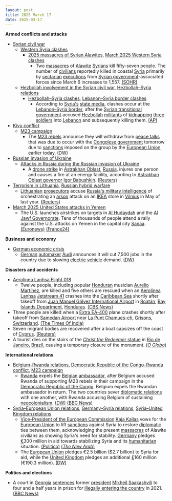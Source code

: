 ```yaml
---
layout: post
title: 2025 March 17
date: 2025-03-17
---
```



**Armed conflicts and attacks**

* [Syrian civil war](https://en.wikipedia.org/wiki/Syrian_civil_war "Syrian civil war")
  + [Western Syria clashes](https://en.wikipedia.org/wiki/Western_Syria_clashes_%28December_2024%E2%80%93present%29 "Western Syria clashes (December 2024–present)")
    - [2025 massacres of Syrian Alawites](https://en.wikipedia.org/wiki/2025_massacres_of_Syrian_Alawites "2025 massacres of Syrian Alawites"), [March 2025 Western Syria clashes](https://en.wikipedia.org/wiki/March_2025_Western_Syria_clashes "March 2025 Western Syria clashes")
      * Two [massacres](https://en.wikipedia.org/wiki/Massacre "Massacre") of [Alawite](https://en.wikipedia.org/wiki/Alawites "Alawites") [Syrians](https://en.wikipedia.org/wiki/Syrians "Syrians") kill fifty-seven people. The number of [civilians](https://en.wikipedia.org/wiki/Civilian "Civilian") reportedly killed in coastal [Syria](https://en.wikipedia.org/wiki/Syria "Syria") primarily by [sectarian](https://en.wikipedia.org/wiki/Sectarianism_and_minorities_in_the_Syrian_civil_war "Sectarianism and minorities in the Syrian civil war") [executions](https://en.wikipedia.org/wiki/Extrajudicial_killing "Extrajudicial killing") from [Syrian government](https://en.wikipedia.org/wiki/Syrian_transitional_government "Syrian transitional government")-associated forces since March 6 increases to 1,557. [(SOHR)](https://www.syriahr.com/en/357944/)
  + [Hezbollah involvement in the Syrian civil war](https://en.wikipedia.org/wiki/Hezbollah_involvement_in_the_Syrian_civil_war "Hezbollah involvement in the Syrian civil war"), [Hezbollah–Syria relations](https://en.wikipedia.org/wiki/Hezbollah%E2%80%93Syria_relations "Hezbollah–Syria relations")
    - [Hezbollah–Syria clashes](https://en.wikipedia.org/wiki/Hezbollah%E2%80%93Syria_clashes_%282024%E2%80%93present%29 "Hezbollah–Syria clashes (2024–present)"), [Lebanon–Syria border clashes](https://en.wikipedia.org/wiki/Lebanon%E2%80%93Syria_border_clashes_%28March_2025%E2%80%93present%29 "Lebanon–Syria border clashes (March 2025–present)")
      * According to [Syria's](https://en.wikipedia.org/wiki/Government_of_Syria "Government of Syria") [state media](https://en.wikipedia.org/wiki/Syrian_Arab_News_Agency "Syrian Arab News Agency"), clashes occur at the [Lebanon–Syria border](https://en.wikipedia.org/wiki/Lebanon%E2%80%93Syria_border "Lebanon–Syria border"), after the [Syrian transitional government](https://en.wikipedia.org/wiki/Syrian_Transitional_Government "Syrian Transitional Government") accused [Hezbollah](https://en.wikipedia.org/wiki/Hezbollah "Hezbollah") [militants](https://en.wikipedia.org/wiki/Militant "Militant") of [kidnapping](https://en.wikipedia.org/wiki/Kidnapping "Kidnapping") [three soldiers](https://en.wikipedia.org/wiki/Syrian_Armed_Forces "Syrian Armed Forces") into [Lebanon](https://en.wikipedia.org/wiki/Lebanon "Lebanon") and subsequently killing them. [(AP)](https://apnews.com/article/lebanon-syria-army-border-hezbollah-hts-beb2bb44fabc186ab67e661a26b47e3b)
* [Kivu conflict](https://en.wikipedia.org/wiki/Kivu_conflict "Kivu conflict")
  + [M23 campaign](https://en.wikipedia.org/wiki/M23_campaign_%282022%E2%80%93present%29 "M23 campaign (2022–present)")
    - The [M23 rebels](https://en.wikipedia.org/wiki/March_23_Movement "March 23 Movement") announce they will withdraw from [peace talks](https://en.wikipedia.org/wiki/Peace_talk "Peace talk") that was due to occur with the [Congolese government](https://en.wikipedia.org/wiki/Government_of_the_Democratic_Republic_of_the_Congo "Government of the Democratic Republic of the Congo") tomorrow due to [sanctions](https://en.wikipedia.org/wiki/International_sanctions "International sanctions") imposed on the group by the [European Union](https://en.wikipedia.org/wiki/European_Union "European Union") earlier today. [(DW)](https://www.dw.com/en/m23-rebels-withdraw-from-congo-peace-talks/a-71956448)
* [Russian invasion of Ukraine](https://en.wikipedia.org/wiki/Russian_invasion_of_Ukraine "Russian invasion of Ukraine")
  + [Attacks in Russia during the Russian invasion of Ukraine](https://en.wikipedia.org/wiki/Attacks_in_Russia_during_the_Russian_invasion_of_Ukraine "Attacks in Russia during the Russian invasion of Ukraine")
    - A [drone strike](https://en.wikipedia.org/wiki/Drone_strike "Drone strike") in [Astrakhan Oblast](https://en.wikipedia.org/wiki/Astrakhan_Oblast "Astrakhan Oblast"), [Russia](https://en.wikipedia.org/wiki/Russia "Russia"), injures one person and causes a fire at an energy facility, according to [Astrakhan Oblast governor](https://en.wikipedia.org/wiki/Governor_of_Astrakhan_Oblast "Governor of Astrakhan Oblast") [Igor Babushkin](https://en.wikipedia.org/wiki/Igor_Babushkin "Igor Babushkin"). [(Reuters)](https://www.reuters.com/world/europe/ukrainian-attack-energy-facilities-sparks-fire-russias-astrakhan-regional-2025-03-17/)
* [Terrorism in Lithuania](https://en.wikipedia.org/wiki/Terrorism_in_Lithuania "Terrorism in Lithuania"), [Russian hybrid warfare](https://en.wikipedia.org/wiki/Russian_hybrid_warfare "Russian hybrid warfare")
  + [Lithuanian](https://en.wikipedia.org/wiki/Government_of_Lithuania "Government of Lithuania") [prosecutors](https://en.wikipedia.org/wiki/Prosecutor "Prosecutor") accuse [Russia's military intelligence](https://en.wikipedia.org/wiki/GRU_%28Russian_Federation%29 "GRU (Russian Federation)") of orchestrating an [arson](https://en.wikipedia.org/wiki/Arson "Arson") attack on an [IKEA](https://en.wikipedia.org/wiki/IKEA "IKEA") store in [Vilnius](https://en.wikipedia.org/wiki/Vilnius "Vilnius") in May of last year. [(Reuters)](https://www.reuters.com/world/europe/lithuania-says-russian-military-intelligence-was-behind-ikea-arson-last-year-2025-03-17/)
* [March 2025 United States attacks in Yemen](https://en.wikipedia.org/wiki/March_2025_United_States_attacks_in_Yemen "March 2025 United States attacks in Yemen")
  + The U.S. launches airstrikes on targets in [Al Hudaydah](https://en.wikipedia.org/wiki/Al_Hudaydah "Al Hudaydah") and the [Al Jawf Governorate](https://en.wikipedia.org/wiki/Al_Jawf_Governorate "Al Jawf Governorate"). Tens of thousands of people attend a rally against the U.S. attacks on Yemen in the capital city [Sanaa](https://en.wikipedia.org/wiki/Sanaa "Sanaa"). [(Euronews)](https://www.euronews.com/2025/03/17/us-steps-up-attacks-on-yemen-vowing-escalation-against-houthi-rebels) [(France24)](https://www.france24.com/en/live-news/20250317-yemen-s-huthis-claim-us-aircraft-carrier-attacks)

**Business and economy**

* [German economic crisis](https://en.wikipedia.org/wiki/German_economic_crisis_%282022%E2%80%93present%29 "German economic crisis (2022–present)")
  + [German](https://en.wikipedia.org/wiki/Germany "Germany") [automaker](https://en.wikipedia.org/wiki/Automotive_industry "Automotive industry") [Audi](https://en.wikipedia.org/wiki/Audi "Audi") announces it will cut 7,500 jobs in the country due to slowing [electric vehicle](https://en.wikipedia.org/wiki/Electric_vehicle "Electric vehicle") demand. [(DW)](https://www.dw.com/en/germany-auto-giant-audi-to-slash-7500-jobs-from-workforce/a-71956776)

**Disasters and accidents**

* [Aerolínea Lanhsa Flight 018](https://en.wikipedia.org/wiki/Aerol%C3%ADnea_Lanhsa_Flight_018 "Aerolínea Lanhsa Flight 018")
  + Twelve people, including popular [Honduran](https://en.wikipedia.org/wiki/Hondurans "Hondurans") musician [Aurelio Martínez](https://en.wikipedia.org/wiki/Aurelio_Mart%C3%ADnez "Aurelio Martínez"), are killed and five others are rescued when an [Aerolínea Lanhsa](https://en.wikipedia.org/wiki/Aerol%C3%ADnea_Lanhsa "Aerolínea Lanhsa") [Jetstream 41](https://en.wikipedia.org/wiki/British_Aerospace_Jetstream_41 "British Aerospace Jetstream 41") crashes into the [Caribbean Sea](https://en.wikipedia.org/wiki/Caribbean_Sea "Caribbean Sea") shortly after takeoff from [Juan Manuel Gálvez International Airport](https://en.wikipedia.org/wiki/Juan_Manuel_G%C3%A1lvez_International_Airport "Juan Manuel Gálvez International Airport") in [Roatán](https://en.wikipedia.org/wiki/Roat%C3%A1n "Roatán"), [Bay Islands Department](https://en.wikipedia.org/wiki/Bay_Islands_Department "Bay Islands Department"), [Honduras](https://en.wikipedia.org/wiki/Honduras "Honduras"). [(CBS News)](https://www.cbsnews.com/news/honduras-plane-crash-roatan-island-12-deaths-musician-aurelio-martinez/)
* Three people are killed when a [Extra EA-400](https://en.wikipedia.org/wiki/Extra_EA-400 "Extra EA-400") plane crashes shortly after takeoff from [Samedan Airport](https://en.wikipedia.org/wiki/Samedan_Airport "Samedan Airport") near [La Punt Chamues-ch](https://en.wikipedia.org/wiki/La_Punt_Chamues-ch "La Punt Chamues-ch"), [Grisons](https://en.wikipedia.org/wiki/Grisons "Grisons"), [Switzerland](https://en.wikipedia.org/wiki/Switzerland "Switzerland"). [(The Times Of India)](https://timesofindia.indiatimes.com/world/rest-of-world/small-plane-crash-in-swiss-alps-kills-three-on-denmark-bound-flight/articleshow/119158302.cms)
* Seven migrant bodies are recovered after a boat capsizes off the coast of [Cyprus](https://en.wikipedia.org/wiki/Cyprus "Cyprus"). [(Reuters)](https://www.reuters.com/world/europe/search-rescue-off-cyprus-underway-after-reports-boat-capsizing-2025-03-17/)
* A tourist dies on the stairs of the [*Christ the Redeemer* statue](https://en.wikipedia.org/wiki/Christ_the_Redeemer_%28statue%29 "Christ the Redeemer (statue)") in [Rio de Janeiro](https://en.wikipedia.org/wiki/Rio_de_Janeiro "Rio de Janeiro"), [Brazil](https://en.wikipedia.org/wiki/Brazil "Brazil"), causing a temporary closure of the monument. [(*O Globo*)](https://www.oglobo.globo.com/google/amp/rio/noticia/2025/03/17/procon-rj-interdita-trem-do-corcovado-apos-morte-de-turista-gaucho-que-passou-mal-e-morreu-durante-visita-cristo-redentor.ghtml)

**International relations**

* [Belgium–Rwanda relations](https://en.wikipedia.org/wiki/Belgium%E2%80%93Rwanda_relations "Belgium–Rwanda relations"), [Democratic Republic of the Congo–Rwanda conflict](https://en.wikipedia.org/wiki/Democratic_Republic_of_the_Congo%E2%80%93Rwanda_conflict "Democratic Republic of the Congo–Rwanda conflict"), [M23 campaign](https://en.wikipedia.org/wiki/M23_campaign_%282022%E2%80%93present%29 "M23 campaign (2022–present)")
  + [Rwanda](https://en.wikipedia.org/wiki/Rwanda "Rwanda") expels the [Belgian](https://en.wikipedia.org/wiki/Government_of_Belgium "Government of Belgium") [ambassador](https://en.wikipedia.org/wiki/Ambassador "Ambassador"), after Belgium accused Rwanda of supporting M23 rebels in their campaign in the [Democratic Republic of the Congo](https://en.wikipedia.org/wiki/Democratic_Republic_of_the_Congo "Democratic Republic of the Congo"). Belgium expels the Rwandan ambassador in return. The two countries sever [diplomatic relations](https://en.wikipedia.org/wiki/Diplomatic_relations "Diplomatic relations") with one another, with Rwanda accusing Belgium of sustaining [neocolonialism](https://en.wikipedia.org/wiki/Neocolonialism "Neocolonialism"). [(DW)](https://www.dw.com/en/belgium-rwanda-expel-diplomats-over-dr-congo-conflict/a-71944830) [(BBC News)](https://www.bbc.com/news/articles/cx2r9709v8no)
* [Syria–European Union relations](https://en.wikipedia.org/wiki/Syria%E2%80%93European_Union_relations "Syria–European Union relations"), [Germany–Syria relations](https://en.wikipedia.org/wiki/Germany%E2%80%93Syria_relations "Germany–Syria relations"), [Syria–United Kingdom relations](https://en.wikipedia.org/wiki/Syria%E2%80%93United_Kingdom_relations "Syria–United Kingdom relations")
  + [Vice-President of the European Commission](https://en.wikipedia.org/wiki/Vice-President_of_the_European_Commission "Vice-President of the European Commission") [Kaja Kallas](https://en.wikipedia.org/wiki/Kaja_Kallas "Kaja Kallas") vows for the [European Union](https://en.wikipedia.org/wiki/European_Union "European Union") to lift [sanctions](https://en.wikipedia.org/wiki/International_sanctions "International sanctions") against Syria to restore [diplomatic](https://en.wikipedia.org/wiki/Diplomat "Diplomat") ties between them, acknowledging the present [massacres](https://en.wikipedia.org/wiki/2025_massacres_of_Syrian_Alawites "2025 massacres of Syrian Alawites") of Alawite civilians as showing Syria's need for stability. [Germany](https://en.wikipedia.org/wiki/Germany "Germany") pledges [€](https://en.wikipedia.org/wiki/%E2%82%AC "€")300 million in aid towards stabilizing Syria and its [humanitarian](https://en.wikipedia.org/wiki/Humanitarian "Humanitarian") situation. [(Politico)](https://www.politico.eu/article/eu-doubles-down-on-syria-aid-despite-outbreak-of-violence/) [(*The New Arab*)](https://www.newarab.com/news/germany-pledges-funds-syria-amid-eu-aid-conference)
  + The [European Union](https://en.wikipedia.org/wiki/European_Union "European Union") pledges €2.5 billion ($2.7 billion) to Syria for aid, while the [United Kingdom](https://en.wikipedia.org/wiki/United_Kingdom "United Kingdom") pledges an additional [£](https://en.wikipedia.org/wiki/Pound_sterling "Pound sterling")160 million (€190.3 million). [(DW)](https://www.dw.com/en/middle-east-updates-syria-iran-at-focus-of-eu-meetings/live-71940983)

**Politics and elections**

* A court in  [Georgia](https://en.wikipedia.org/wiki/Georgia_%28country%29 "Georgia (country)") [sentences](https://en.wikipedia.org/wiki/Sentence_%28law%29 "Sentence (law)") former [president](https://en.wikipedia.org/wiki/President_of_Georgia "President of Georgia") [Mikheil Saakashvili](https://en.wikipedia.org/wiki/Mikheil_Saakashvili "Mikheil Saakashvili") to four and a half years in prison for [illegally entering the country](https://en.wikipedia.org/wiki/Illegal_entry "Illegal entry") in 2021. [(BBC News)](https://www.bbc.com/news/articles/cn0jwnykl10o)
